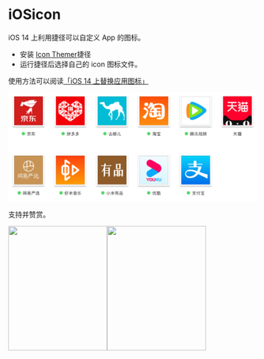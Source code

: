# iOSicon

iOS 14 上利用捷径可以自定义 App 的图标。
- 安装 [Icon Themer](https://routinehub.co/shortcut/6565/)捷径
- 运行捷径后选择自己的 icon 图标文件。

使用方法可以阅读[「iOS 14 上替换应用图标」](https://scomper.me/ios/2020-10-17)

![](https://github.com/scomper/iOSicon/blob/master/缩略图预览.png)

支持并赞赏。 

<img width=200 height=252 src="https://scomper.me/_image/QRPayment-weixin.png" /><img width=200 height=252 src="https://scomper.me/_image/QRPayment-Alipay.png" />
